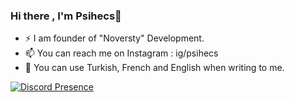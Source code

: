 ### Hi there , I'm Psihecs👋

- ⚡ I am founder of "Noversty" Development.
- 📫 You can reach me on Instagram : ig/psihecs 
- 🌱 You can use Turkish, French and English when writing to me.

[![Discord Presence](https://lanyard.cnrad.dev/api/141726407070842881)](https://discord.com/users/141726407070842881)
